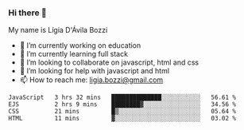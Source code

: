 ### Hi there 👋

My name is Lígia D'Ávila Bozzi

- 🔭 I’m currently working on education
- 🌱 I’m currently learning full stack
- 👯 I’m looking to collaborate on javascript, html and css
- 🤔 I’m looking for help with javascript and html
- 📫 How to reach me: ligia.bozzi@gmail.com

<!--START_SECTION:waka-->
```text
JavaScript   3 hrs 32 mins   ██████████████░░░░░░░░░░░   56.61 % 
EJS          2 hrs 9 mins    ████████▓░░░░░░░░░░░░░░░░   34.56 % 
CSS          21 mins         █▒░░░░░░░░░░░░░░░░░░░░░░░   05.64 % 
HTML         11 mins         ▓░░░░░░░░░░░░░░░░░░░░░░░░   03.02 % 
```
<!--END_SECTION:waka-->

<!--
**ligiadavilabozzi/ligiadavilabozzi** is a ✨ _special_ ✨ repository because its `README.md` (this file) appears on your GitHub profile.
-->


